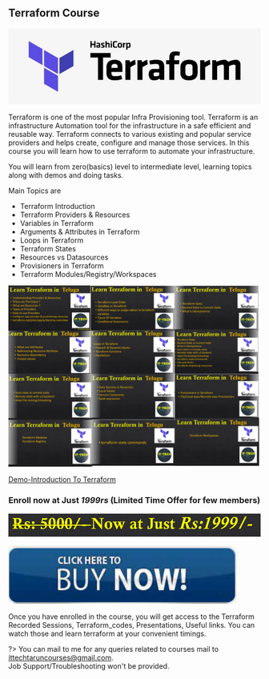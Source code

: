 ## Terraform Course

![](imgs/tf_img.png)

 Terraform is one of the most popular Infra Provisioning tool.
 Terraform is an infrastructure Automation tool for the infrastructure in a safe efficient and reusable way. 
 Terraform connects to various existing and popular service providers and helps create, configure and manage those services.
 In this course you will learn how to use terraform to automate your infrastructure.
 
 
 You will learn from zero(basics) level to intermediate level, learning topics along with demos and doing tasks.
 
 Main Topics are
  - Terraform Introduction
  - Terraform Providers & Resources
  - Variables in Terraform
  - Arguments & Attributes in Terraform
  - Loops in Terraform
  - Terraform States
  - Resources vs Datasources
  - Provisioners in Terraform
  - Terraform Modules/Registry/Workspaces
 
  
![](imgs/tf_topics.png)

[Demo-Introduction To Terraform](https://youtu.be/MfPzmNQbUzg)

<h3><b>Enroll now at Just <i>1999rs</i> (Limited Time Offer for few members)</h3></b>

![](imgs/price.png)

[![Terraform Course](imgs/buy_now.PNG)](https://ittechtarun.myinstamojo.com/product/3133663/terraform-course-in-telugu "Click Here to Buy")

Once you have enrolled in the course, you will get access to the Terraform Recorded Sessions, Terraform_codes, Presentations, Useful links. You can watch those and learn terraform at your convenient timings.

?> You can mail to me for any queries related to courses mail to ittechtaruncourses@gmail.com.<br/> Job Support/Troubleshooting won't be provided.
